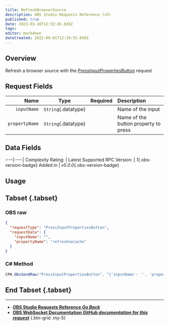 ```yaml
---
title: RefreshBrowserSource
description: OBS Studio Requests Reference (v5)
published: true
date: 2023-03-16T12:52:45.836Z
tags: 
editor: markdown
dateCreated: 2022-09-01T12:19:55.650Z
---
```


## Overview
Refresh a browser source with the [PressInputPropertiesButton](/Broadcasters/OBS/Requests/Input-Requests/PressInputPropertiesButton) request

## Request Fields
Name | Type | Required| Description |
----:|:----:|:-------:|:------------|
`inputName` | `String`{.datatype} | <i class="mdi mdi-check-bold"></i> | Name of the input
`propertyName` | `String`{.datatype} | <i class="mdi mdi-check-bold"></i> | Name of the button property to press

## Data Fields
:---|:---:|
Complexity Rating: | <span class="stars stars--3"></span>
Latest Supported RPC Version: | *1*{.obs-version-badge}
Added in | *v5.0.0*{.obs-version-badge}

## Usage
## Tabset {.tabset}
### OBS raw
```json
{
  "requestType": "PressInputPropertiesButton",
  "requestData": {
    "inputName": "",
    "propertyName": "refreshnocache"
  }
}
```
### C# Method
```csharp
CPH.ObsSendRaw("PressInputPropertiesButton", "{'inputName': '', 'propertyName': 'refreshnocache'}", 0);
```
## End Tabset {.tabset}

---

- [<i class="mdi mdi-chevron-left"></i>**OBS Studio Requests Reference *Go Back***](/Broadcasters/OBS/Requests)
- [<i class="mdi mdi-github"></i> **OBS WebSocket Documentation *GitHub documentation for this request***](https://github.com/obsproject/obs-websocket/blob/master/docs/generated/protocol.md#pressinputpropertiesbutton)
{.btn-grid .my-5}